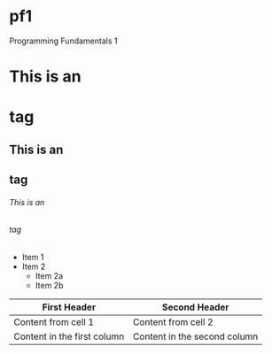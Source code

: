 # pf1
Programming Fundamentals 1

# This is an <h1> tag
## This is an <h2> tag
###### This is an <h6> tag

* Item 1
* Item 2
  * Item 2a
  * Item 2b
  
  
First Header | Second Header
------------ | -------------
Content from cell 1 | Content from cell 2
Content in the first column | Content in the second column
